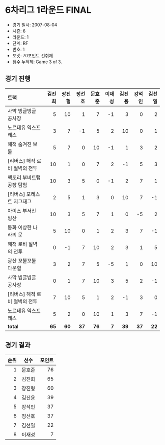 # 6차리그 1라운드 FINAL

- 경기 일시: 2007-08-04
- 시즌: 6
- 라운드: 1
- 단계: RF
- 번호: 1
- 포맷: 70포인트 선취제
- 점수 누적제: Game 3 of 3.





## 경기 진행

| 트랙 | 김진희 | 장진형 | 정선호 | 문호준 | 이재성 | 김진용 | 강석인 | 김선일 |
|:---|---:|---:|---:|---:|---:|---:|---:|---:|
| 사막 빙글빙글 공사장 | 5 | 10 | 1 | 7 | -1 | 3 | 0 | 2 |
| 노르테유 익스프레스 | 3 | 7 | -1 | 5 | 2 | 10 | 0 | 1 |
| 해적 숨겨진 보물 | 5 | 7 | 0 | 10 | -1 | 1 | 3 | 2 |
| [리버스] 해적 로비 절벽의 전투 | 10 | 1 | 0 | 7 | 2 | -1 | 5 | 3 |
| 팩토리 부비트랩 공장 탐험 | 10 | 3 | 5 | 0 | -1 | 2 | 7 | 1 |
| [리버스] 포레스트 지그재그 | 2 | 5 | 1 | 3 | 0 | 10 | 7 | -1 |
| 아이스 부서진 빙산 | 10 | 3 | 5 | 7 | 1 | 0 | -5 | 2 |
| 동화 이상한 나라의 문 | 5 | 10 | 0 | 1 | 2 | 3 | 7 | -1 |
| 해적 로비 절벽의 전투 | 0 | -1 | 7 | 10 | 2 | 3 | 1 | 5 |
| 광산 꼬불꼬불 다운힐 | 3 | 2 | 7 | 5 | -5 | 1 | 0 | 10 |
| 사막 빙글빙글 공사장 | 0 | 1 | 7 | 10 | 3 | 5 | 2 | -1 |
| [리버스] 해적 로비 절벽의 전투 | 7 | 10 | 5 | 1 | 2 | -1 | 3 | 0 |
| 노르테유 익스프레스 | 5 | 2 | 0 | 10 | 1 | 3 | 7 | -1 |
| __total__ | __65__ | __60__ | __37__ | __76__ | __7__ | __39__ | __37__ | __22__ |




## 경기 결과

| 순위 | 선수 | 포인트 |
|---:|:---:|---:|
| 1 | 문호준 | 76 |
| 2 | 김진희 | 65 |
| 3 | 장진형 | 60 |
| 4 | 김진용 | 39 |
| 5 | 강석인 | 37 |
| 6 | 정선호 | 37 |
| 7 | 김선일 | 22 |
| 8 | 이재성 | 7 |

